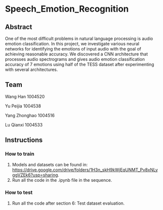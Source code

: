 # Speech_Emotion_Recognition
## Abstract
One of the most difficult problems in natural language processing is audio emotion classification. In this project, we investigate various neural networks for identifying the emotions of input audio with the goal of achieving reasonable accuracy. We discovered a CNN architecture that processes audio spectrograms and gives audio emotion classification accuracy of 7 emotions using half of the TESS dataset after experimenting with several architectures.

## Team
Wang Han 1004520

Yu Peijia 1004538 

Yang Zhonghao 1004516 

Lu Qianxi 1004533

## Instructions
### How to train
1. Models and datasets can be found in: https://drive.google.com/drive/folders/1H3n_skH9kWjEqUNMT_Pv8xNLyggVZEk6?usp=sharing.
2. Run all the code in the .ipynb file in the sequence.
### How to test
1. Run all the code after section 6: Test dataset evaluation.
